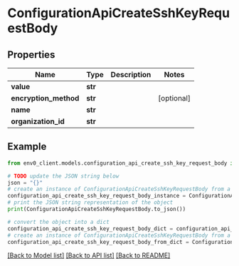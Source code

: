 # ConfigurationApiCreateSshKeyRequestBody


## Properties

Name | Type | Description | Notes
------------ | ------------- | ------------- | -------------
**value** | **str** |  | 
**encryption_method** | **str** |  | [optional] 
**name** | **str** |  | 
**organization_id** | **str** |  | 

## Example

```python
from env0_client.models.configuration_api_create_ssh_key_request_body import ConfigurationApiCreateSshKeyRequestBody

# TODO update the JSON string below
json = "{}"
# create an instance of ConfigurationApiCreateSshKeyRequestBody from a JSON string
configuration_api_create_ssh_key_request_body_instance = ConfigurationApiCreateSshKeyRequestBody.from_json(json)
# print the JSON string representation of the object
print(ConfigurationApiCreateSshKeyRequestBody.to_json())

# convert the object into a dict
configuration_api_create_ssh_key_request_body_dict = configuration_api_create_ssh_key_request_body_instance.to_dict()
# create an instance of ConfigurationApiCreateSshKeyRequestBody from a dict
configuration_api_create_ssh_key_request_body_from_dict = ConfigurationApiCreateSshKeyRequestBody.from_dict(configuration_api_create_ssh_key_request_body_dict)
```
[[Back to Model list]](../README.md#documentation-for-models) [[Back to API list]](../README.md#documentation-for-api-endpoints) [[Back to README]](../README.md)



